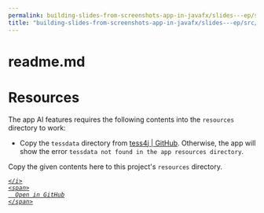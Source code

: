 ```yaml
---
permalink: building-slides-from-screenshots-app-in-javafx/slides---ep/src/main/resources/readme.md.html
title: "building-slides-from-screenshots-app-in-javafx/slides---ep/src/main/resources/readme.md"
---
```


# readme.md
# Resources

The app AI features requires the following contents into the `resources`
directory to work:

- Copy the `tessdata` directory from
  [tess4j \| GitHub](https://github.com/nguyenq/tess4j/tree/master/src/main/resources).
  Otherwise, the app will show the error `tessdata not found in the app
  resources directory`.

Copy the given contents here to this project's `resources` directory.

<div class="social open-gh-btn my-4">
  <a class="btn btn-github" href="https://github.com/tobiasbriones/blog/tree/main/swe/dev/java/javafx/drawing/productivity/building-slides-from-screenshots-app-in-javafx/slides---ep/src/main/resources/readme.md" target="_blank">
    <i class="fab fa-github">
      
    </i>
    <span>
      Open in GitHub
    </span>
  </a>
</div>